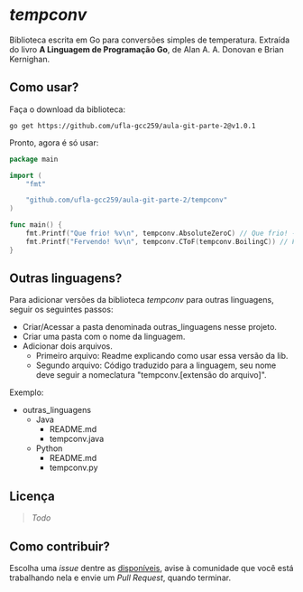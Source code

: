 *tempconv*
=====
Biblioteca escrita em Go para conversões simples de temperatura. Extraída do livro **A Linguagem de Programação Go**, de Alan A. A. Donovan e Brian Kernighan. 

Como usar?
----
Faça o download da biblioteca:

`go get https://github.com/ufla-gcc259/aula-git-parte-2@v1.0.1`

Pronto, agora é só usar:
```go
package main

import (
	"fmt"

	"github.com/ufla-gcc259/aula-git-parte-2/tempconv"
)

func main() {
	fmt.Printf("Que frio! %v\n", tempconv.AbsoluteZeroC) // Que frio! -273.15°C
	fmt.Printf("Fervendo! %v\n", tempconv.CToF(tempconv.BoilingC)) // Fervendo! 212°F
}
```

Outras linguagens?
----
Para adicionar versões da biblioteca *tempconv* para outras linguagens, seguir os seguintes passos:
* Criar/Acessar a pasta denominada outras_linguagens nesse projeto. 
* Criar uma pasta com o nome da linguagem.
* Adicionar dois arquivos. 
    * Primeiro arquivo: Readme explicando como usar essa versão da lib.
    * Segundo arquivo: Código traduzido para a linguagem, seu nome deve seguir a nomeclatura "tempconv.[extensão do arquivo]".

Exemplo:
* outras_linguagens
    * Java
        * README.md
        * tempconv.java
    * Python
        * README.md
        * tempconv.py

Licença
-----

> *Todo*


Como contribuir?
----
Escolha uma *issue* dentre as [disponíveis](https://github.com/ufla-gcc259/aula-git-parte-2/issues), avise à comunidade que você está trabalhando nela e envie um *Pull Request*, quando terminar.
